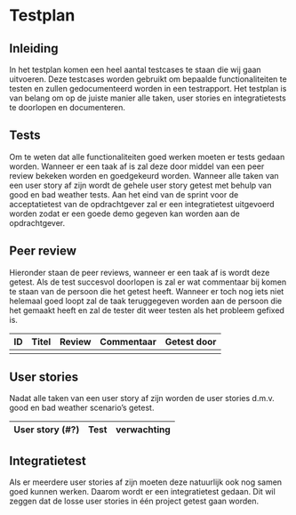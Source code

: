 # Testplan

## Inleiding
In het testplan komen een heel aantal testcases te staan die wij gaan uitvoeren. Deze testcases worden gebruikt om bepaalde functionaliteiten te testen en zullen gedocumenteerd worden in een testrapport. Het testplan is van belang om op de juiste manier alle taken, user stories en integratietests te doorlopen en documenteren. 

## Tests
Om te weten dat alle functionaliteiten goed werken moeten er tests gedaan worden. Wanneer er een taak af is zal deze door middel van een peer review bekeken worden en goedgekeurd worden. Wanneer alle taken van een user story af zijn wordt de gehele user story getest met behulp van good en bad weather tests. Aan het eind van de sprint voor de acceptatietest van de opdrachtgever zal er een integratietest uitgevoerd worden zodat er een goede demo gegeven kan worden aan de opdrachtgever.

## Peer review
Hieronder staan de peer reviews, wanneer er een taak af is wordt deze getest. Als de test succesvol doorlopen is zal er wat commentaar bij komen te staan van de persoon die het getest heeft. Wanneer er toch nog iets niet helemaal goed loopt zal de taak teruggegeven worden aan de persoon die het gemaakt heeft en zal de tester dit weer testen als het probleem gefixed is.

ID | Titel | Review | Commentaar | Getest door
-- | ----- | ------ | ---------- | -----------
   |       |        |            |   

## User stories
Nadat alle taken van een user story af zijn worden de user stories d.m.v. good en bad weather scenario’s getest.
   
User story (#?) | Test | verwachting 
--------------- | ---- | -----------  

## Integratietest
Als er meerdere user stories af zijn moeten deze natuurlijk ook nog samen goed kunnen werken. Daarom wordt er een integratietest gedaan. Dit wil zeggen dat de losse user stories in één project getest gaan worden.
